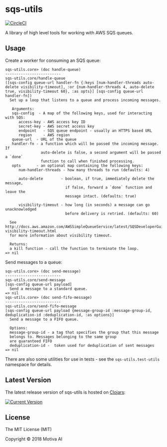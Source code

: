 # sqs-utils

[![CircleCI](https://circleci.com/gh/Motiva-AI/sqs-utils/tree/master.svg?style=svg)](https://circleci.com/gh/Motiva-AI/sqs-utils/tree/master)

A library of high level tools for working with AWS SQS queues.


## Usage

Create a worker for consuming an SQS queue:

```
sqs-utils.core> (doc handle-queue)
-------------------------
sqs-utils.core/handle-queue
([sqs-config queue-url handler-fn {:keys [num-handler-threads auto-delete visibility-timeout], :or {num-handler-threads 4, auto-delete true, visibility-timeout 60}, :as opts}] [sqs-config queue-url handler-fn])
  Set up a loop that listens to a queue and process incoming messages.

   Arguments:
   sqs-config  - A map of the following keys, used for interacting with SQS:
      access-key - AWS access key ID
      secret-key - AWS secret access key
      endpoint   - SQS queue endpoint - usually an HTTPS based URL
      region     - AWS region
   queue-url  - URL of the queue
   handler-fn - a function which will be passed the incoming message. If
                auto-delete is false, a second argument will be passed a `done`
                function to call when finished processing.
   opts       - an optional map containing the following keys:
      num-handler-threads - how many threads to run (defaults: 4)

      auto-delete        - boolean, if true, immediately delete the message,
                           if false, forward a `done` function and leave the
                           message intact. (defaults: true)

      visibility-timeout - how long (in seconds) a message can go unacknowledged
                           before delivery is retried. (defaults: 60)

  See http://docs.aws.amazon.com/AWSSimpleQueueService/latest/SQSDeveloperGuide/sqs-visibility-timeout.html
  for more information about visibility timeout.

  Returns:
  a kill function - call the function to terminate the loop.
=> nil
```

Send messages to a queue:

```
sqs-utils.core> (doc send-message)
-------------------------
sqs-utils.core/send-message
[sqs-config queue-url payload]
  Send a message to a standard queue.
=> nil
sqs-utils.core> (doc send-fifo-message)
-------------------------
sqs-utils.core/send-fifo-message
[sqs-config queue-url payload {message-group-id :message-group-id, deduplication-id :deduplication-id, :as options}]
  Send a message to a FIFO queue.

  Options:
  message-group-id - a tag that specifies the group that this message
  belongs to. Messages belonging to the same group
  are guaranteed FIFO
  deduplication-id -  token used for deduplication of sent messages
=> nil
```

There are also some utilities for use in tests - see the `sqs-utils.test-utils` namespace for details.

## Latest Version

The latest release version of sqs-utils is hosted on [Clojars](https://clojars.org):

[![Current Version](https://clojars.org/motiva/sqs-utils/latest-version.svg)](https://clojars.org/motiva/sqs-utils)

## License

The MIT License (MIT)

Copyright © 2018 Motiva AI
